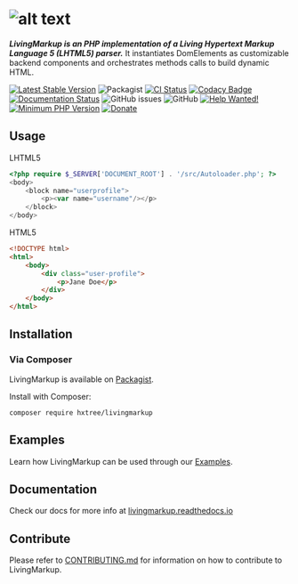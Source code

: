 # ![alt text](https://github.com/hxtree/LivingMarkup/raw/master/docs/logo/392x100.jpg "LivingMarkup")

***LivingMarkup is an PHP implementation of a Living Hypertext Markup Language 5 (LHTML5) parser.*** 
It instantiates DomElements as customizable backend components and orchestrates methods calls to build dynamic HTML.

[![Latest Stable Version](https://img.shields.io/packagist/v/hxtree/livingmarkup.svg?style=flat-square)](https://packagist.org/packages/hxtree/livingmarkup)
![Packagist](https://img.shields.io/packagist/dt/hxtree/livingmarkup)
[![CI Status](https://github.com/hxtree/livingMarkup/workflows/CI/badge.svg)](https://github.com/hxtree/livingMarkup/actions)
[![Codacy Badge](https://api.codacy.com/project/badge/Grade/bfc76aaebde44a7fa239963e54883755)](https://app.codacy.com/manual/hxtree/LivingMarkup?utm_source=github.com&utm_medium=referral&utm_content=hxtree/LivingMarkup&utm_campaign=Badge_Grade_Dashboard)
[![Documentation Status](https://readthedocs.org/projects/livingmarkup/badge/?version=latest)](https://livingmarkup.readthedocs.io/en/latest/?badge=latest)
![GitHub issues](https://img.shields.io/github/issues/hxtree/livingMarkup)
![GitHub](https://img.shields.io/github/license/hxtree/livingMarkup)
[![Help Wanted!](https://img.shields.io/badge/help-wanted-brightgreen.svg?style=flat "Please Help Us")](https://github.com/hxtree/LivingMarkup/blob/master/.github/workflows/CONTRIBUTING.md)
[![Minimum PHP Version](https://img.shields.io/badge/php-%3E%3D%207.2-8892BF.svg?style=flat-square)](https://php.net/)
[![Donate](https://img.shields.io/badge/Donate-PayPal-green.svg)](https://paypal.me/hxtree)


## Usage

LHTML5
```PHP
<?php require $_SERVER['DOCUMENT_ROOT'] . '/src/Autoloader.php'; ?>
<body>
    <block name="userprofile">
        <p><var name="username"/></p>
    </block>
</body>
```
HTML5
```html
<!DOCTYPE html>
<html>
    <body>
        <div class="user-profile">
            <p>Jane Doe</p>
        </div>
    </body>
</html>
```

## Installation

### Via Composer
LivingMarkup is available on [Packagist](https://packagist.org/packages/hxtree/livingMarkup).

Install with Composer:
```shell script
composer require hxtree/livingmarkup
```

## Examples
Learn how LivingMarkup can be used through our [Examples](https://github.com/hxtree/LivingMarkup/blob/master/examples/README.md).

## Documentation
Check our docs for more info at [livingmarkup.readthedocs.io](https://livingmarkup.readthedocs.io)

## Contribute

Please refer to [CONTRIBUTING.md](https://github.com/hxtree/LivingMarkup/blob/master/.github/workflows/CONTRIBUTING.md) for 
information on how to contribute to LivingMarkup.